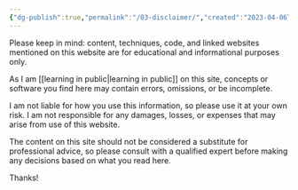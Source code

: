 ```yaml
---
{"dg-publish":true,"permalink":"/03-disclaimer/","created":"2023-04-06T22:42:42.006-04:00","updated":"2023-04-06T23:01:04.009-04:00"}
---
```


Please keep in mind: content, techniques, code, and linked websites mentioned on this website are for educational and informational purposes only. 

As I am [[learning in public\|learning in public]] on this site, concepts or software you find here may contain errors,  omissions, or be incomplete.  

I am not liable for how you use this information, so please use it at your own risk. I am not responsible for any damages, losses, or expenses that may arise from use of this website.

The content on this site should not be considered a substitute for professional advice, so please consult with a qualified expert before making any decisions based on what you read here.

Thanks!